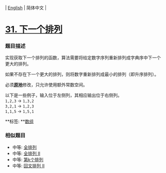 | [English](README_EN.md) | 简体中文 |

# [31. 下一个排列](https://leetcode-cn.com/problems/next-permutation)
 ### 题目描述
<p>实现获取下一个排列的函数，算法需要将给定数字序列重新排列成字典序中下一个更大的排列。</p>

<p>如果不存在下一个更大的排列，则将数字重新排列成最小的排列（即升序排列）。</p>

<p>必须<strong><a href="https://baike.baidu.com/item/%E5%8E%9F%E5%9C%B0%E7%AE%97%E6%B3%95" target="_blank">原地</a></strong>修改，只允许使用额外常数空间。</p>

<p>以下是一些例子，输入位于左侧列，其相应输出位于右侧列。<br>
<code>1,2,3</code> &rarr; <code>1,3,2</code><br>
<code>3,2,1</code> &rarr; <code>1,2,3</code><br>
<code>1,1,5</code> &rarr; <code>1,5,1</code></p>

**标签:	**[数组](https://leetcode-cn.com/tag/array) 
 ### 相似题目
- 中等:	[全排列](https://leetcode-cn.com/problems/permutations) 
- 中等:	[全排列 II](https://leetcode-cn.com/problems/permutations-ii) 
- 中等:	[第k个排列](https://leetcode-cn.com/problems/permutation-sequence) 
- 中等:	[回文排列 II](https://leetcode-cn.com/problems/palindrome-permutation-ii) 

